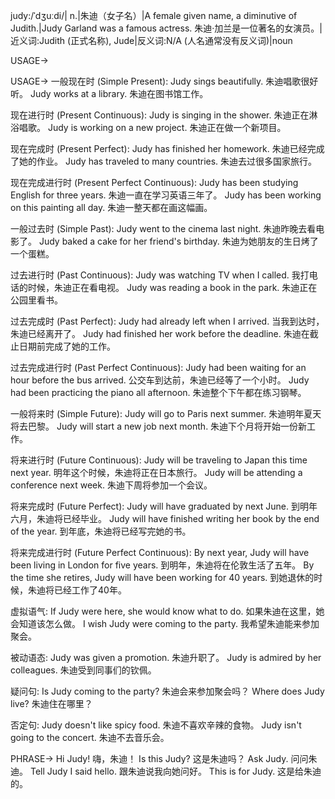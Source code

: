 judy:/ˈdʒuːdi/| n.|朱迪（女子名）|A female given name, a diminutive of Judith.|Judy Garland was a famous actress. 朱迪·加兰是一位著名的女演员。|近义词:Judith (正式名称), Jude|反义词:N/A (人名通常没有反义词)|noun

USAGE->

USAGE->
一般现在时 (Simple Present):
Judy sings beautifully. 朱迪唱歌很好听。
Judy works at a library. 朱迪在图书馆工作。


现在进行时 (Present Continuous):
Judy is singing in the shower. 朱迪正在淋浴唱歌。
Judy is working on a new project. 朱迪正在做一个新项目。


现在完成时 (Present Perfect):
Judy has finished her homework. 朱迪已经完成了她的作业。
Judy has traveled to many countries. 朱迪去过很多国家旅行。


现在完成进行时 (Present Perfect Continuous):
Judy has been studying English for three years. 朱迪一直在学习英语三年了。
Judy has been working on this painting all day. 朱迪一整天都在画这幅画。


一般过去时 (Simple Past):
Judy went to the cinema last night. 朱迪昨晚去看电影了。
Judy baked a cake for her friend's birthday. 朱迪为她朋友的生日烤了一个蛋糕。


过去进行时 (Past Continuous):
Judy was watching TV when I called. 我打电话的时候，朱迪正在看电视。
Judy was reading a book in the park. 朱迪正在公园里看书。


过去完成时 (Past Perfect):
Judy had already left when I arrived. 当我到达时，朱迪已经离开了。
Judy had finished her work before the deadline. 朱迪在截止日期前完成了她的工作。


过去完成进行时 (Past Perfect Continuous):
Judy had been waiting for an hour before the bus arrived. 公交车到达前，朱迪已经等了一个小时。
Judy had been practicing the piano all afternoon. 朱迪整个下午都在练习钢琴。


一般将来时 (Simple Future):
Judy will go to Paris next summer. 朱迪明年夏天将去巴黎。
Judy will start a new job next month. 朱迪下个月将开始一份新工作。


将来进行时 (Future Continuous):
Judy will be traveling to Japan this time next year. 明年这个时候，朱迪将正在日本旅行。
Judy will be attending a conference next week. 朱迪下周将参加一个会议。


将来完成时 (Future Perfect):
Judy will have graduated by next June. 到明年六月，朱迪将已经毕业。
Judy will have finished writing her book by the end of the year. 到年底，朱迪将已经写完她的书。


将来完成进行时 (Future Perfect Continuous):
By next year, Judy will have been living in London for five years. 到明年，朱迪将在伦敦生活了五年。
By the time she retires, Judy will have been working for 40 years. 到她退休的时候，朱迪将已经工作了40年。


虚拟语气:
If Judy were here, she would know what to do. 如果朱迪在这里，她会知道该怎么做。
I wish Judy were coming to the party. 我希望朱迪能来参加聚会。


被动语态:
Judy was given a promotion. 朱迪升职了。
Judy is admired by her colleagues. 朱迪受到同事们的钦佩。


疑问句:
Is Judy coming to the party? 朱迪会来参加聚会吗？
Where does Judy live? 朱迪住在哪里？


否定句:
Judy doesn't like spicy food. 朱迪不喜欢辛辣的食物。
Judy isn't going to the concert. 朱迪不去音乐会。


PHRASE->
Hi Judy! 嗨，朱迪！
Is this Judy? 这是朱迪吗？
Ask Judy. 问问朱迪。
Tell Judy I said hello.  跟朱迪说我向她问好。
This is for Judy. 这是给朱迪的。
